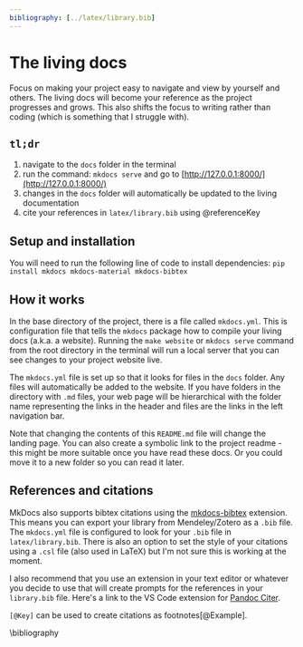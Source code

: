 ```yaml
---
bibliography: [../latex/library.bib]
---
```


# The living docs

Focus on making your project easy to navigate and view by yourself and others. The living docs will become your reference as the project progresses and grows. This also shifts the focus to writing rather than coding (which is something that I struggle with). 

## `tl;dr`

1. navigate to the `docs` folder in the terminal
2. run the command: `mkdocs serve` and go to [http://127.0.0.1:8000/](http://127.0.0.1:8000/)
3. changes in the `docs` folder will automatically be updated to the living documentation
4. cite your references in `latex/library.bib` using @referenceKey

## Setup and installation
You will need to run the following line of code to install dependencies:
`pip install mkdocs mkdocs-material mkdocs-bibtex`

## How it works
In the base directory of the project, there is a file called `mkdocs.yml`. This is configuration file that tells the `mkdocs` package how to compile your living docs (a.k.a. a website). Running the `make website` or `mkdocs serve` command from the root directory in the terminal will run a local server that you can see changes to your project website live. 

The `mkdocs.yml` file is set up so that it looks for files in the `docs` folder. Any files will automatically be added to the website. If you have folders in the directory with `.md` files, your web page will be hierarchical with the folder name representing the links in the header and files are the links in the left navigation bar. 

Note that changing the contents of this `README.md` file will change the landing page. You can also create a symbolic link to the project readme - this might be more suitable once you have read these docs. Or you could move it to a new folder so you can read it later. 

## References and citations
MkDocs also supports bibtex citations using the [mkdocs-bibtex](https://pypi.org/project/mkdocs-bibtex/) extension. This means you can export your library from Mendeley/Zotero as a `.bib` file. The `mkdocs.yml` file is configured to look for your `.bib` file in `latex/library.bib`. There is also an option to set the style of your citations using a `.csl` file (also used in LaTeX) but I'm not sure this is working at the moment. 

I also recommend that you use an extension in your text editor or whatever you decide to use that will create prompts for the references in your `library.bib` file. Here's a link to the VS Code extension for [Pandoc Citer](https://marketplace.visualstudio.com/items?itemName=notZaki.pandocciter).


`[@Key]` can be used to create citations as footnotes[@Example].

\bibliography
